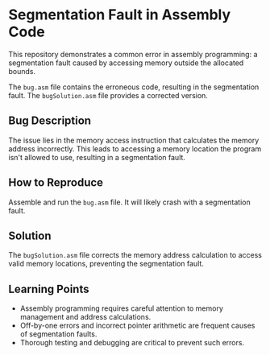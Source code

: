 # Segmentation Fault in Assembly Code

This repository demonstrates a common error in assembly programming: a segmentation fault caused by accessing memory outside the allocated bounds.

The `bug.asm` file contains the erroneous code, resulting in the segmentation fault. The `bugSolution.asm` file provides a corrected version.

## Bug Description
The issue lies in the memory access instruction that calculates the memory address incorrectly. This leads to accessing a memory location the program isn't allowed to use, resulting in a segmentation fault.

## How to Reproduce
Assemble and run the `bug.asm` file. It will likely crash with a segmentation fault.

## Solution
The `bugSolution.asm` file corrects the memory address calculation to access valid memory locations, preventing the segmentation fault.

## Learning Points
- Assembly programming requires careful attention to memory management and address calculations.
- Off-by-one errors and incorrect pointer arithmetic are frequent causes of segmentation faults.
- Thorough testing and debugging are critical to prevent such errors.
